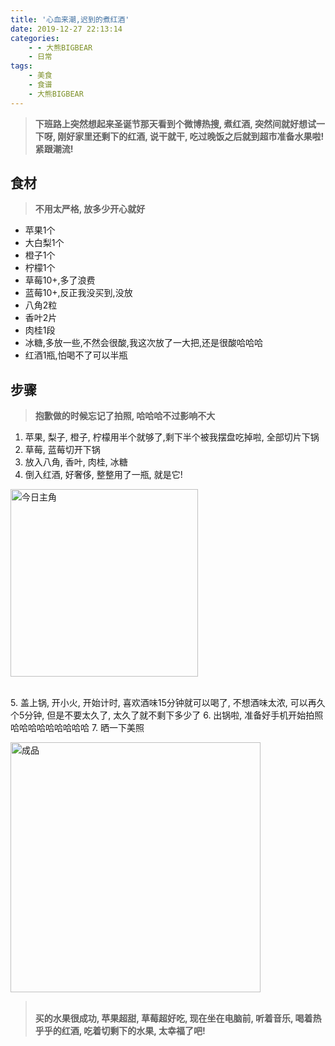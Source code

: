 ```yaml
---
title: '心血来潮,迟到的煮红酒'
date: 2019-12-27 22:13:14
categories:
	- - 大熊BIGBEAR
    - 日常
tags:
	- 美食
	- 食谱
	- 大熊BIGBEAR
---
```


<!-- <meta name="referrer" content="no-referrer" /> -->

>__下班路上突然想起来圣诞节那天看到个微博热搜, 煮红酒, 突然间就好想试一下呀, 刚好家里还剩下的红酒, 说干就干, 吃过晚饭之后就到超市准备水果啦! 紧跟潮流!__
<!-- more -->
## 食材
>__不用太严格, 放多少开心就好__
* 苹果1个
* 大白梨1个
* 橙子1个
* 柠檬1个
* 草莓10+,多了浪费
* 蓝莓10+,反正我没买到,没放
* 八角2粒
* 香叶2片
* 肉桂1段
* 冰糖,多放一些,不然会很酸,我这次放了一大把,还是很酸哈哈哈
* 红酒1瓶,怕喝不了可以半瓶

## 步骤
>__抱歉做的时候忘记了拍照, 哈哈哈不过影响不大__
1. 苹果, 梨子, 橙子, 柠檬用半个就够了,剩下半个被我摆盘吃掉啦, 全部切片下锅
2. 草莓, 蓝莓切开下锅
3. 放入八角, 香叶, 肉桂, 冰糖
4. 倒入红酒, 好奢侈, 整整用了一瓶, 就是它!

<img src="https://user-images.githubusercontent.com/33248133/71521004-dbee0b80-28f9-11ea-9ae4-68df5a8b5d70.jpg" width = "300" alt="今日主角" align=center>		


<br>5. 盖上锅, 开小火, 开始计时, 喜欢酒味15分钟就可以喝了, 不想酒味太浓, 可以再久个5分钟, 但是不要太久了, 太久了就不剩下多少了
6. 出锅啦, 准备好手机开始拍照哈哈哈哈哈哈哈哈哈
7. 晒一下美照

<img src="https://user-images.githubusercontent.com/33248133/71521306-21f79f00-28fb-11ea-920a-1f94d966c83d.jpg" width = "400" alt="成品" align=center>

></br>__买的水果很成功, 苹果超甜, 草莓超好吃, 现在坐在电脑前, 听着音乐, 喝着热乎乎的红酒, 吃着切剩下的水果, 太幸福了吧!__